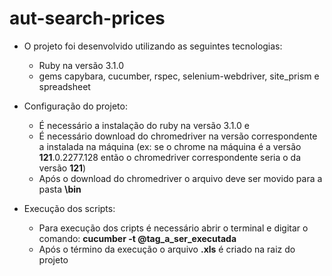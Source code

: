 # aut-search-prices

* O projeto foi desenvolvido utilizando as seguintes tecnologias:

  - Ruby na versão 3.1.0
  - gems capybara, cucumber, rspec, selenium-webdriver, site_prism e spreadsheet

* Configuração do projeto:

  - É necessário a instalação do ruby na versão 3.1.0 e
  - É necessário download do chromedriver na versão correspondente a instalada na máquina (ex: se o chrome na máquina é a versão **121**.0.2277.128 então o chromedriver correspondente seria o da versão **121**)
  - Após o download do chromedriver o arquivo deve ser movido para a pasta **\bin**
 
* Execução dos scripts:

  - Para execução dos cripts é necessário abrir o terminal e digitar o comando: **cucumber -t @tag_a_ser_executada**
  - Após o término da execução o arquivo **.xls** é criado na raiz do projeto
